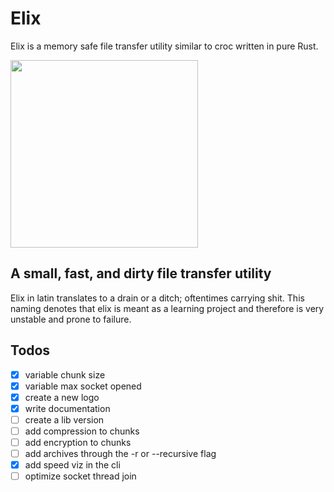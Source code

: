 # Elix
Elix is a memory safe file transfer utility similar to croc written in pure Rust. 

<img src="https://github.com/parvusvox/elix/blob/master/docs/elix-logo.jpg?raw=true" width="300px">


## A small, fast, and dirty file transfer utility
Elix in latin translates to a drain or a ditch; oftentimes carrying shit. This naming denotes that elix is meant as a learning project and therefore is very unstable and prone to failure.

## Todos
 - [x] variable chunk size
 - [x] variable max socket opened
 - [x] create a new logo
 - [x] write documentation
 - [ ] create a lib version
 - [ ] add compression to chunks
 - [ ] add encryption to chunks
 - [ ] add archives through the -r or --recursive flag
 - [x] add speed viz in the cli
 - [ ] optimize socket thread join
